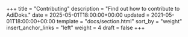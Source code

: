 +++
title = "Contributing"
description = "Find out how to contribute to AdiDoks."
date = 2025-05-01T18:00:00+00:00
updated = 2021-05-01T18:00:00+00:00
template = "docs/section.html"
sort_by = "weight"
insert_anchor_links = "left"
weight = 4
draft = false
+++
